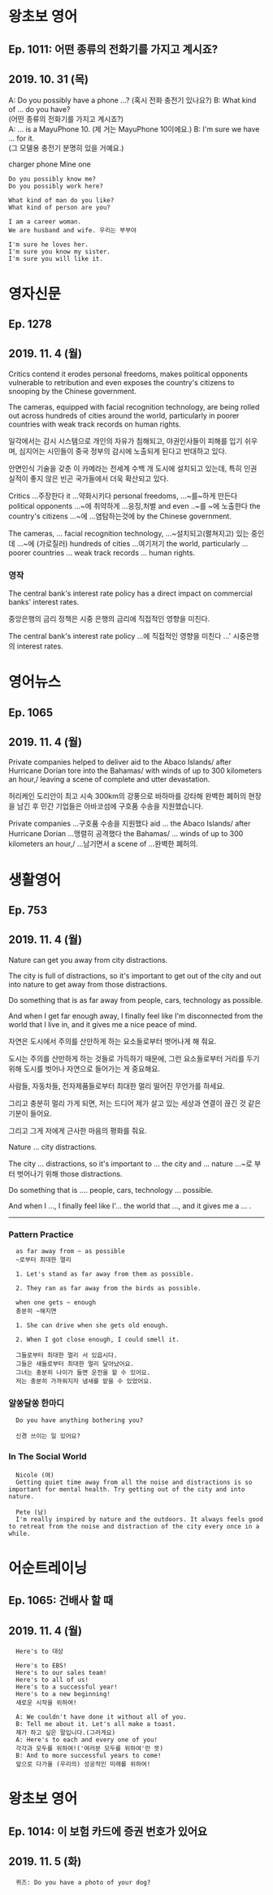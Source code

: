 # 왕초보 영어
## Ep. 1011: 어떤 종류의 전화기를 가지고 계시죠?
## 2019. 10. 31 (목)

A: Do you possibly have a phone ...? 
      (혹시 전화 충전기 있나요?) 
B: What kind of ... do you have?   
   (어떤 종류의 전화기를 가지고 계시죠?)  
A: ... is a MayuPhone 10. 
      (제 거는 MayuPhone 10이에요.) 
B: I'm sure we have ... for it.  
   (그 모델용 충전기 분명히 있을 거예요.) 

charger
phone
Mine
one

    Do you possibly know me?
    Do you possibly work here?

    What kind of man do you like?
    What kind of person are you?

    I am a career woman.
    We are husband and wife. 우리는 부부야

    I'm sure he loves her.
    I'm sure you know my sister.
    I'm sure you will like it.

# 영자신문
## Ep. 1278
## 2019. 11. 4 (월)

Critics contend it erodes personal freedoms, makes political opponents vulnerable to retribution and even exposes the country's citizens to snooping by the Chinese government.

The cameras, equipped with facial recognition technology, are being rolled out across hundreds of cities around the world, particularly in poorer countries with weak track records on human rights.

일각에서는 감시 시스템으로 개인의 자유가 침해되고, 야권인사들이 피해를 입기 쉬우며, 심지어는 시민들이 중국 정부의 감시에 노출되게 된다고 반대하고 있다.

안면인식 기술을 갖춘 이 카메라는 전세계 수백 개 도시에 설치되고 있는데, 특히 인권 실적이 좋지 않은 빈곤 국가들에서 더욱 확산되고 있다.

Critics ...주장한다 it ...약화시키다 personal freedoms, ...~를~하게 만든다 political opponents ...~에 취약하게 ...응징,처벌 and even ..~를 ~에 노출한다 the country's citizens ...~에 ...염탐하는것에 by the Chinese government.

The cameras, ... facial recognition technology, ...~설치되고(펼쳐지고) 있는 중인데 ...~에 (가로질러) hundreds of cities ...여기저기 the world, particularly ... poorer countries ... weak track records ... human rights.

### 영작

The central bank's interest rate policy has a direct impact on commercial banks' interest rates.

중앙은행의 금리 정책은 시중 은행의 금리에 직접적인 영향을 미친다.

The central bank's interest rate policy ...에 직접적인 영향을 미친다 ...' 시중은행의 interest rates.

# 영어뉴스
## Ep. 1065
## 2019. 11. 4 (월)

Private companies helped to deliver aid to the Abaco Islands/ after Hurricane Dorian tore into the Bahamas/ with winds of up to 300 kilometers an hour,/ leaving a scene of complete and utter devastation.

허리케인 도리안이 최고 시속 300km의 강풍으로 바하마를 강타해 완벽한 폐허의 현장을 남긴 후 민간 기업들은 아바코섬에 구호품 수송을 지원했습니다.

Private companies ...구호품 수송을 지원했다 aid ... the Abaco Islands/ after Hurricane Dorian ...맹렬히 공격했다 the Bahamas/ ... winds of up to 300 kilometers an hour,/ ...남기면서 a scene of ...완벽한 폐허의.

# 생활영어
## Ep. 753
## 2019. 11. 4 (월)

Nature can get you away from city distractions.

The city is full of distractions, so it's important to get out of the city and out into nature to get away from those distractions.

Do something that is as far away from people, cars, technology as possible. 

And when I get far enough away, I finally feel like I'm disconnected from the world that I live in, and it gives me a nice peace of mind.

자연은 도시에서 주의를 산만하게 하는 요소들로부터 벗어나게 해 줘요. 

도시는 주의를 산만하게 하는 것들로 가득하기 때문에, 그런 요소들로부터 거리를 두기 위해 도시를 벗어나 자연으로 들어가는 게 중요해요. 

사람들, 자동차들, 전자제품들로부터 최대한 멀리 떨어진 무언가를 하세요. 

그리고 충분히 멀리 가게 되면, 저는 드디어 제가 살고 있는 세상과 연결이 끊긴 것 같은 기분이 들어요. 

그리고 그게 저에게 근사한 마음의 평화를 줘요. 

Nature ... city distractions.

The city ... distractions, so it's important to ... the city and ... nature ...~로 부터 벗어나기 위해 those distractions.

Do something that is .... people, cars, technology ... possible. 

And when I ..., I finally feel like I'... the world that ..., and it gives me a ... .

---
### Pattern Practice 

      as far away from ~ as possible
      ~로부터 최대한 멀리

      1. Let's stand as far away from them as possible.

      2. They ran as far away from the birds as possible.

      when one gets ~ enough
      충분히 ~해지면

      1. She can drive when she gets old enough.

      2. When I got close enough, I could smell it.

      그들로부터 최대한 멀리 서 있읍시다. 
      그들은 새들로부터 최대한 멀리 달아났어요. 
      그녀는 충분히 나이가 들면 운전을 할 수 있어요. 
      저는 충분히 가까워지자 냄새를 맡을 수 있었어요. 

### 알쏭달쏭 한마디 

      Do you have anything bothering you? 

      신경 쓰이는 일 있어요? 

### In The Social World 

      Nicole (여)
      Getting quiet time away from all the noise and distractions is so important for mental health. Try getting out of the city and into nature.

      Pete (남)
      I'm really inspired by nature and the outdoors. It always feels good to retreat from the noise and distraction of the city every once in a while.

# 어순트레이닝
## Ep. 1065: 건배사 할 때
## 2019. 11. 4 (월)

      Here's to 대상

      Here's to EBS!
      Here's to our sales team!
      Here's to all of us!
      Here's to a successful year!
      Here's to a new beginning!
      새로운 시작을 위하여!

      A: We couldn't have done it without all of you.
      B: Tell me about it. Let's all make a toast.
      제가 하고 싶은 말입니다.(그러게요)
      A: Here's to each and every one of you!
      각각과 모두를 위하여!('여러분 모두를 위하여'란 뜻)
      B: And to more successful years to come!
      앞으로 다가올 (우리의) 성공적인 미래를 위하여!


# 왕초보 영어
## Ep. 1014: 이 보험 카드에 증권 번호가 있어요
## 2019. 11. 5 (화)

      퀴즈: Do you have a photo of your dog?

